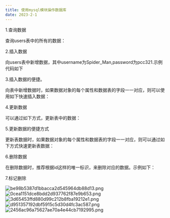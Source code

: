 ```yaml
---
title: 使用mysql模块操作数据库
date: 2023-2-1
---
```

1.查询数据

查询users表中的所有的数据：


2.插入数据

向users表中新增数据，其中username为Spider_Man,password为pcc321.示例代码如下

3.插入数据的便捷。

向表中新增数据时，如果数据对象的每个属性和数据表的字段一一对应，则可以使用如下快速插入数据：

4.更新数据

可以通过如下方式，更新表中的数据：


5.更新数据的便捷方式

更新表数据时，如果数据对象的每个属性和数据表的字段一一对应，则可以通过如下方式快速更新表数据：


6.删除数据

在删除数据时，推荐根据id这样的唯一标识，来删除对应的数据。示例如下：


7.标记删除

![be98b5387d1bbacca2d545964db88d13.png](https://s1.imagehub.cc/images/2023/02/01/be98b5387d1bbacca2d545964db88d13.png)
![0cea1151dce8bdd2d937762f87e9b653.png](https://s1.imagehub.cc/images/2023/02/01/0cea1151dce8bdd2d937762f87e9b653.png)
![3d65453ffd880d99c212b8fba19212e1.png](https://s1.imagehub.cc/images/2023/02/01/3d65453ffd880d99c212b8fba19212e1.png)
![d951357192dbf5915c5d30d4fc3ac587.png](https://s1.imagehub.cc/images/2023/02/01/d951357192dbf5915c5d30d4fc3ac587.png)
![2456ac96a75627ae70a4e44cb7192995.png](https://s1.imagehub.cc/images/2023/02/01/2456ac96a75627ae70a4e44cb7192995.png)
